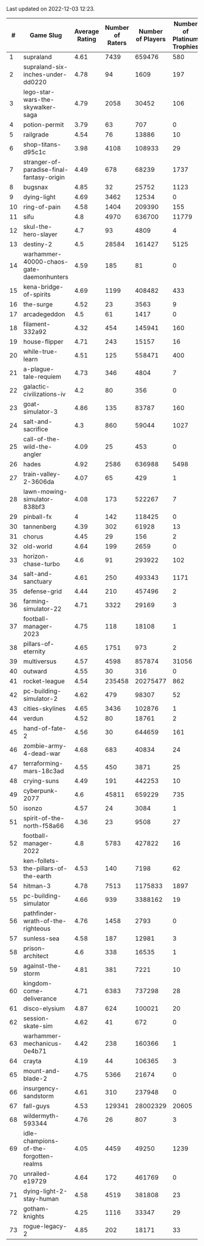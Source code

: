 Last updated on 2022-12-03 12:23.


|#|Game Slug|Average Rating|Number of Raters|Number of Players|Number of Platinum Trophies|Max Rarity (%)|
|---|---|---|---|---|---|---|
|1|supraland|4.61|7439|659476|580|99|
|2|supraland-six-inches-under-dd0220|4.78|94|1609|197|99|
|3|lego-star-wars-the-skywalker-saga|4.79|2058|30452|106|98|
|4|potion-permit|3.79|63|707|0|98|
|5|railgrade|4.54|76|13886|10|98|
|6|shop-titans-d95c1c|3.98|4108|108933|29|98|
|7|stranger-of-paradise-final-fantasy-origin|4.49|678|68239|1737|98|
|8|bugsnax|4.85|32|25752|1123|97|
|9|dying-light|4.69|3462|12534|0|96|
|10|ring-of-pain|4.58|1404|209390|155|96|
|11|sifu|4.8|4970|636700|11779|96|
|12|skul-the-hero-slayer|4.7|93|4809|4|96|
|13|destiny-2|4.5|28584|161427|5125|95|
|14|warhammer-40000-chaos-gate-daemonhunters|4.59|185|81|0|95|
|15|kena-bridge-of-spirits|4.69|1199|408482|433|94|
|16|the-surge|4.52|23|3563|9|94|
|17|arcadegeddon|4.5|61|1417|0|93|
|18|filament-332a92|4.32|454|145941|160|93|
|19|house-flipper|4.71|243|15157|16|93|
|20|while-true-learn|4.51|125|558471|400|93|
|21|a-plague-tale-requiem|4.73|346|4804|7|92|
|22|galactic-civilizations-iv|4.2|80|356|0|91|
|23|goat-simulator-3|4.86|135|83787|160|91|
|24|salt-and-sacrifice|4.3|860|59044|1027|91|
|25|call-of-the-wild-the-angler|4.09|25|453|0|90|
|26|hades|4.92|2586|636988|5498|89|
|27|train-valley-2-3606da|4.07|65|429|1|89|
|28|lawn-mowing-simulator-838bf3|4.08|173|522267|7|87|
|29|pinball-fx|4|142|118425|0|86|
|30|tannenberg|4.39|302|61928|13|86|
|31|chorus|4.45|29|156|2|85|
|32|old-world|4.64|199|2659|0|85|
|33|horizon-chase-turbo|4.6|91|293922|102|84|
|34|salt-and-sanctuary|4.61|250|493343|1171|83|
|35|defense-grid|4.44|210|457496|2|80|
|36|farming-simulator-22|4.71|3322|29169|3|80|
|37|football-manager-2023|4.75|118|18108|1|80|
|38|pillars-of-eternity|4.65|1751|973|2|80|
|39|multiversus|4.57|4598|857874|31056|78|
|40|outward|4.55|30|316|0|76|
|41|rocket-league|4.54|235458|20275477|862|76|
|42|pc-building-simulator-2|4.62|479|98307|52|75|
|43|cities-skylines|4.65|3436|102876|1|74|
|44|verdun|4.52|80|18761|2|73|
|45|hand-of-fate-2|4.56|30|644659|161|72|
|46|zombie-army-4-dead-war|4.68|683|40834|24|67|
|47|terraforming-mars-18c3ad|4.55|450|3871|25|66|
|48|crying-suns|4.49|191|442253|10|65|
|49|cyberpunk-2077|4.6|45811|659229|735|62|
|50|isonzo|4.57|24|3084|1|61|
|51|spirit-of-the-north-f58a66|4.36|23|9508|27|61|
|52|football-manager-2022|4.8|5783|427822|16|49|
|53|ken-follets-the-pillars-of-the-earth|4.53|140|7198|62|49|
|54|hitman-3|4.78|7513|1175833|1897|48|
|55|pc-building-simulator|4.66|939|3388162|19|48|
|56|pathfinder-wrath-of-the-righteous|4.76|1458|2793|0|42|
|57|sunless-sea|4.58|187|12981|3|37|
|58|prison-architect|4.6|338|16535|1|35|
|59|against-the-storm|4.81|381|7221|10|30|
|60|kingdom-come-deliverance|4.71|6383|737298|28|30|
|61|disco-elysium|4.87|624|100021|20|28|
|62|session-skate-sim|4.62|41|672|0|27|
|63|warhammer-mechanicus-0e4b71|4.42|238|160366|1|24|
|64|crayta|4.19|44|106365|3|23|
|65|mount-and-blade-2|4.75|5366|21674|0|9|
|66|insurgency-sandstorm|4.61|310|237948|0|6|
|67|fall-guys|4.53|129341|28002329|20605|5|
|68|wildermyth-593344|4.76|26|807|3|5|
|69|idle-champions-of-the-forgotten-realms|4.05|4459|49250|1239|4|
|70|unrailed-e19729|4.64|172|461769|0|4|
|71|dying-light-2-stay-human|4.58|4519|381808|23|1|
|72|gotham-knights|4.25|1116|33347|29|1|
|73|rogue-legacy-2|4.85|202|18171|33|1|
